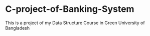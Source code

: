 # C-project-of-Banking-System
This is a project of my Data Structure Course in Green University of Bangladesh
